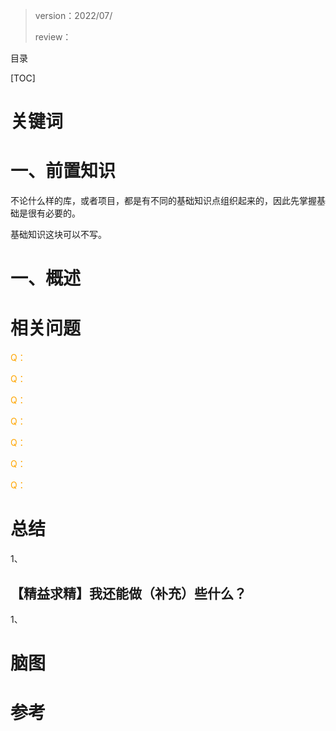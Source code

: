 > version：2022/07/
>
> review：



目录

[TOC]



# 关键词



# 一、前置知识

不论什么样的库，或者项目，都是有不同的基础知识点组织起来的，因此先掌握基础是很有必要的。

基础知识这块可以不写。

# 一、概述















































# 相关问题

<font color='orange'>Q：</font>



<font color='orange'>Q：</font>



<font color='orange'>Q：</font>



<font color='orange'>Q：</font>



<font color='orange'>Q：</font>



<font color='orange'>Q：</font>



<font color='orange'>Q：</font>



# 总结

1、

## 【精益求精】我还能做（补充）些什么？

1、



# 脑图



# 参考

